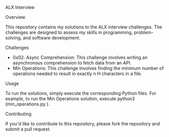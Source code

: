 ALX Interview

Overview

This repository contains my solutions to the ALX interview challenges. The challenges are designed to assess my skills in programming, problem-solving, and software development.

Challenges

- 0x02. Async Comprehension: This challenge involves writing an asynchronous comprehension to fetch data from an API.
- Min Operations: This challenge involves finding the minimum number of operations needed to result in exactly n H characters in a file.

Usage

To run the solutions, simply execute the corresponding Python files. For example, to run the Min Operations solution, execute python3 (min_operations.py ).

Contributing

If you'd like to contribute to this repository, please fork the repository and submit a pull request.
